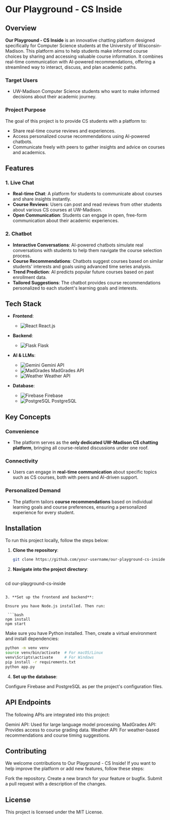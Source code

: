 # Our Playground - CS Inside

## Overview

**Our Playground - CS Inside** is an innovative chatting platform designed specifically for Computer Science students at the University of Wisconsin-Madison. This platform aims to help students make informed course choices by sharing and accessing valuable course information. It combines real-time communication with AI-powered recommendations, offering a streamlined way to interact, discuss, and plan academic paths.

### Target Users
- UW-Madison Computer Science students who want to make informed decisions about their academic journey.

### Project Purpose
The goal of this project is to provide CS students with a platform to:
- Share real-time course reviews and experiences.
- Access personalized course recommendations using AI-powered chatbots.
- Communicate freely with peers to gather insights and advice on courses and academics.

## Features

### 1. Live Chat
- **Real-time Chat**: A platform for students to communicate about courses and share insights instantly.
- **Course Reviews**: Users can post and read reviews from other students about various CS courses at UW-Madison.
- **Open Communication**: Students can engage in open, free-form communication about their academic experiences.

### 2. Chatbot
- **Interactive Conversations**: AI-powered chatbots simulate real conversations with students to help them navigate the course selection process.
- **Course Recommendations**: Chatbots suggest courses based on similar students' interests and goals using advanced time series analysis.
- **Trend Prediction**: AI predicts popular future courses based on past enrollment data.
- **Tailored Suggestions**: The chatbot provides course recommendations personalized to each student's learning goals and interests.

## Tech Stack

- **Frontend**: 
  - ![React](https://img.shields.io/badge/-React-61dafb?style=flat&logo=react&logoColor=white) React.js
  
- **Backend**: 
  - ![Flask](https://img.shields.io/badge/Flask-000000?style=flat&logo=flask&logoColor=white) Flask
  
- **AI & LLMs**: 
  - ![Gemini](https://img.shields.io/badge/Gemini-4C8BF5?style=flat&logo=google&logoColor=white) Gemini API
  - ![MadGrades](https://img.shields.io/badge/MadGrades-000000?style=flat&logo=python&logoColor=white) MadGrades API
  - ![Weather](https://img.shields.io/badge/Weather-1F75FE?style=flat&logo=openweathermap&logoColor=white) Weather API

- **Database**:
  - ![Firebase](https://img.shields.io/badge/Firebase-FFCA28?style=flat&logo=firebase&logoColor=white) Firebase
  - ![PostgreSQL](https://img.shields.io/badge/PostgreSQL-336791?style=flat&logo=postgresql&logoColor=white) PostgreSQL

## Key Concepts

### Convenience
- The platform serves as the **only dedicated UW-Madison CS chatting platform**, bringing all course-related discussions under one roof.

### Connectivity
- Users can engage in **real-time communication** about specific topics such as CS courses, both with peers and AI-driven support.

### Personalized Demand
- The platform tailors **course recommendations** based on individual learning goals and course preferences, ensuring a personalized experience for every student.

## Installation

To run this project locally, follow the steps below:

1. **Clone the repository**:

   ```bash
   git clone https://github.com/your-username/our-playground-cs-inside.git
   ```
   
2. **Navigate into the project directory**:

   ```bash
  cd our-playground-cs-inside
  ```

3. **Set up the frontend and backend**:

  Ensure you have Node.js installed. Then run:

   ```bash
  npm install
  npm start
  ```

  Make sure you have Python installed. Then, create a virtual environment and install dependencies:

  ```bash
  python -m venv venv
  source venv/bin/activate  # For macOS/Linux
  venv\Scripts\activate     # For Windows
  pip install -r requirements.txt
  python app.py
  ```

4. **Set up the database**:

  Configure Firebase and PostgreSQL as per the project's configuration files.
   
## API Endpoints
The following APIs are integrated into this project:

Gemini API: Used for large language model processing.
MadGrades API: Provides access to course grading data.
Weather API: For weather-based recommendations and course timing suggestions.

## Contributing
We welcome contributions to Our Playground - CS Inside! If you want to help improve the platform or add new features, follow these steps:

Fork the repository.
Create a new branch for your feature or bugfix.
Submit a pull request with a description of the changes.

## License
This project is licensed under the MIT License.

